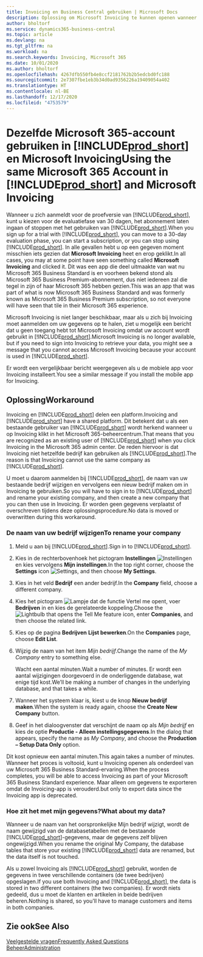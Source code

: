 ```yaml
---
title: Invoicing en Business Central gebruiken | Microsoft Docs
description: Oplossing om Microsoft Invoicing te kunnen openen wanneer u zich hebt aangemeld voor Dynamics 365 Business Central.
author: bholtorf
ms.service: dynamics365-business-central
ms.topic: article
ms.devlang: na
ms.tgt_pltfrm: na
ms.workload: na
ms.search.keywords: Invoicing, Microsoft 365
ms.date: 10/01/2020
ms.author: bholtorf
ms.openlocfilehash: 4267dfb550fb4e8ccf2181762b2b5edcbd0fc188
ms.sourcegitcommit: 2e7307fbe1eb3b34d0ad9356226a19409054a402
ms.translationtype: HT
ms.contentlocale: nl-BE
ms.lasthandoff: 12/17/2020
ms.locfileid: "4753579"
---
```

# <a name="using-the-same-microsoft-365-account-in-prod_short-and-microsoft-invoicing"></a><span data-ttu-id="f738c-103">Dezelfde Microsoft 365-account gebruiken in [!INCLUDE[prod_short](includes/prod_long.md)] en Microsoft Invoicing</span><span class="sxs-lookup"><span data-stu-id="f738c-103">Using the same Microsoft 365 Account in [!INCLUDE[prod_short](includes/prod_long.md)] and Microsoft Invoicing</span></span>
<span data-ttu-id="f738c-104">Wanneer u zich aanmeldt voor de proefversie van [!INCLUDE[prod_short](includes/prod_short.md)], kunt u kiezen voor de evaluatiefase van 30 dagen, het abonnement laten ingaan of stoppen met het gebruiken van [!INCLUDE[prod_short](includes/prod_short.md)].</span><span class="sxs-lookup"><span data-stu-id="f738c-104">When you sign up for a trial with [!INCLUDE[prod_short](includes/prod_short.md)], you can move to a 30-day evaluation phase, you can start a subscription, or you can stop using [!INCLUDE[prod_short](includes/prod_short.md)].</span></span> <span data-ttu-id="f738c-105">In alle gevallen hebt u op een gegeven moment misschien iets gezien dat **Microsoft Invoicing** heet en erop geklikt.</span><span class="sxs-lookup"><span data-stu-id="f738c-105">In all cases, you may at some point have seen something called **Microsoft Invoicing** and clicked it.</span></span> <span data-ttu-id="f738c-106">Dit was een app die deel uitmaakte van wat nu Microsoft 365 Business Standard is en voorheen bekend stond als Microsoft 365 Business Premium-abonnement, dus niet iedereen zal die tegel in zijn of haar Microsoft 365 hebben gezien.</span><span class="sxs-lookup"><span data-stu-id="f738c-106">This was an app that was part of what is now Microsoft 365 Business Standard and was formerly known as Microsoft 365 Business Premium subscription, so not everyone will have seen that tile in their Microsoft 365 experience.</span></span>  

<span data-ttu-id="f738c-107">Microsoft Invoicing is niet langer beschikbaar, maar als u zich bij Invoicing moet aanmelden om uw gegevens op te halen, ziet u mogelijk een bericht dat u geen toegang hebt tot Microsoft Invoicing omdat uw account wordt gebruikt in [!INCLUDE[prod_short](includes/prod_short.md)].</span><span class="sxs-lookup"><span data-stu-id="f738c-107">Microsoft Invoicing is no longer available, but if you need to sign into Invoicing to retrieve your data, you might see a message that you cannot access Microsoft Invoicing because your account is used in [!INCLUDE[prod_short](includes/prod_short.md)].</span></span>  

<span data-ttu-id="f738c-108">Er wordt een vergelijkbaar bericht weergegeven als u de mobiele app voor Invoicing installeert.</span><span class="sxs-lookup"><span data-stu-id="f738c-108">You see a similar message if you install the mobile app for Invoicing.</span></span>  

## <a name="workaround"></a><span data-ttu-id="f738c-109">Oplossing</span><span class="sxs-lookup"><span data-stu-id="f738c-109">Workaround</span></span>
<span data-ttu-id="f738c-110">Invoicing en [!INCLUDE[prod_short](includes/prod_short.md)] delen een platform.</span><span class="sxs-lookup"><span data-stu-id="f738c-110">Invoicing and [!INCLUDE[prod_short](includes/prod_short.md)] have a shared platform.</span></span> <span data-ttu-id="f738c-111">Dit betekent dat u als een bestaande gebruiker van [!INCLUDE[prod_short](includes/prod_short.md)] wordt herkend wanneer u op Invoicing klikt in het Microsoft 365-beheercentrum.</span><span class="sxs-lookup"><span data-stu-id="f738c-111">That means that you are recognized as an existing user of [!INCLUDE[prod_short](includes/prod_short.md)] when you click Invoicing in the Microsoft 365 admin center.</span></span> <span data-ttu-id="f738c-112">De reden hiervoor is dat Invoicing niet hetzelfde bedrijf kan gebruiken als [!INCLUDE[prod_short](includes/prod_short.md)].</span><span class="sxs-lookup"><span data-stu-id="f738c-112">The reason is that Invoicing cannot use the same company as [!INCLUDE[prod_short](includes/prod_short.md)].</span></span>  

<span data-ttu-id="f738c-113">U moet u daarom aanmelden bij [!INCLUDE[prod_short](includes/prod_short.md)], de naam van uw bestaande bedrijf wijzigen en vervolgens een nieuw bedrijf maken om in Invoicing te gebruiken.</span><span class="sxs-lookup"><span data-stu-id="f738c-113">So you will have to sign in to [!INCLUDE[prod_short](includes/prod_short.md)] and rename your existing company, and then create a new company that you can then use in Invoicing.</span></span> <span data-ttu-id="f738c-114">Er worden geen gegevens verplaatst of overschreven tijdens deze oplossingsprocedure.</span><span class="sxs-lookup"><span data-stu-id="f738c-114">No data is moved or overwritten during this workaround.</span></span>

### <a name="to-rename-your-company"></a><span data-ttu-id="f738c-115">De naam van uw bedrijf wijzigen</span><span class="sxs-lookup"><span data-stu-id="f738c-115">To rename your company</span></span>
1. <span data-ttu-id="f738c-116">Meld u aan bij [!INCLUDE[prod_short](includes/prod_short.md)].</span><span class="sxs-lookup"><span data-stu-id="f738c-116">Sign in to [!INCLUDE[prod_short](includes/prod_short.md)].</span></span>
2. <span data-ttu-id="f738c-117">Kies in de rechterbovenhoek het pictogram **Instellingen** ![Instellingen](media/ui-experience/settings_icon_small.png "Pictogram Instellingen voor rolcentrum") en kies vervolgens **Mijn instellingen**.</span><span class="sxs-lookup"><span data-stu-id="f738c-117">In the top right corner, choose the **Settings** icon ![Settings](media/ui-experience/settings_icon_small.png "Settings icon for role center"), and then choose **My Settings**.</span></span>
3. <span data-ttu-id="f738c-118">Kies in het veld **Bedrijf** een ander bedrijf.</span><span class="sxs-lookup"><span data-stu-id="f738c-118">In the **Company** field, choose a different company.</span></span>
4. <span data-ttu-id="f738c-119">Kies het pictogram ![Lampje dat de functie Vertel me opent](media/ui-search/search_small.png "Vertel me wat u wilt doen"), voer **Bedrijven** in en kies de gerelateerde koppeling.</span><span class="sxs-lookup"><span data-stu-id="f738c-119">Choose the ![Lightbulb that opens the Tell Me feature](media/ui-search/search_small.png "Tell me what you want to do") icon, enter **Companies**, and then choose the related link.</span></span>  
5. <span data-ttu-id="f738c-120">Kies op de pagina **Bedrijven** **Lijst bewerken**.</span><span class="sxs-lookup"><span data-stu-id="f738c-120">On the **Companies** page, choose **Edit List**.</span></span>  
6. <span data-ttu-id="f738c-121">Wijzig de naam van het item *Mijn bedrijf*.</span><span class="sxs-lookup"><span data-stu-id="f738c-121">Change the name of the *My Company* entry to something else.</span></span>  

    <span data-ttu-id="f738c-122">Wacht een aantal minuten.</span><span class="sxs-lookup"><span data-stu-id="f738c-122">Wait a number of minutes.</span></span> <span data-ttu-id="f738c-123">Er wordt een aantal wijzigingen doorgevoerd in de onderliggende database, wat enige tijd kost.</span><span class="sxs-lookup"><span data-stu-id="f738c-123">We’ll be making a number of changes in the underlying database, and that takes a while.</span></span>
7.  <span data-ttu-id="f738c-124">Wanneer het systeem klaar is, kiest u de knop **Nieuw bedrijf maken**.</span><span class="sxs-lookup"><span data-stu-id="f738c-124">When the system is ready again, choose the **Create New Company** button.</span></span>  
8.  <span data-ttu-id="f738c-125">Geef in het dialoogvenster dat verschijnt de naam op als *Mijn bedrijf* en kies de optie **Productie - Alleen instellingsgegevens**.</span><span class="sxs-lookup"><span data-stu-id="f738c-125">In the dialog that appears, specify the name as *My Company*, and choose the **Production – Setup Data Only** option.</span></span>  

<span data-ttu-id="f738c-126">Dit kost opnieuw een aantal minuten.</span><span class="sxs-lookup"><span data-stu-id="f738c-126">This again takes a number of minutes.</span></span> <span data-ttu-id="f738c-127">Wanneer het proces is voltooid, kunt u Invoicing openen als onderdeel van uw Microsoft 365 Business Standard-ervaring.</span><span class="sxs-lookup"><span data-stu-id="f738c-127">When the process completes, you will be able to access Invoicing as part of your Microsoft 365 Business Standard experience.</span></span> <span data-ttu-id="f738c-128">Maar alleen om gegevens te exporteren omdat de Invoicing-app is verouderd.</span><span class="sxs-lookup"><span data-stu-id="f738c-128">but only to export data since the Invoicing app is deprecated.</span></span>  

### <a name="what-about-my-data"></a><span data-ttu-id="f738c-129">Hoe zit het met mijn gegevens?</span><span class="sxs-lookup"><span data-stu-id="f738c-129">What about my data?</span></span>
<span data-ttu-id="f738c-130">Wanneer u de naam van het oorspronkelijke Mijn bedrijf wijzigt, wordt de naam gewijzigd van de databasetabellen met de bestaande [!INCLUDE[prod_short](includes/prod_short.md)]-gegevens, maar de gegevens zelf blijven ongewijzigd.</span><span class="sxs-lookup"><span data-stu-id="f738c-130">When you rename the original My Company, the database tables that store your existing [!INCLUDE[prod_short](includes/prod_short.md)] data are renamed, but the data itself is not touched.</span></span>  

<span data-ttu-id="f738c-131">Als u zowel Invoicing als [!INCLUDE[prod_short](includes/prod_short.md)] gebruikt, worden de gegevens in twee verschillende containers (de twee bedrijven) opgeslagen.</span><span class="sxs-lookup"><span data-stu-id="f738c-131">If you use both Invoicing and [!INCLUDE[prod_short](includes/prod_short.md)], the data is stored in two different containers (the two companies).</span></span> <span data-ttu-id="f738c-132">Er wordt niets gedeeld, dus u moet de klanten en artikelen in beide bedrijven beheren.</span><span class="sxs-lookup"><span data-stu-id="f738c-132">Nothing is shared, so you'll have to manage customers and items in both companies.</span></span>  

## <a name="see-also"></a><span data-ttu-id="f738c-133">Zie ook</span><span class="sxs-lookup"><span data-stu-id="f738c-133">See Also</span></span>
[<span data-ttu-id="f738c-134">Veelgestelde vragen</span><span class="sxs-lookup"><span data-stu-id="f738c-134">Frequently Asked Questions</span></span>](across-faq.md)  
[<span data-ttu-id="f738c-135">Beheer</span><span class="sxs-lookup"><span data-stu-id="f738c-135">Administration</span></span>](admin-setup-and-administration.md)  

